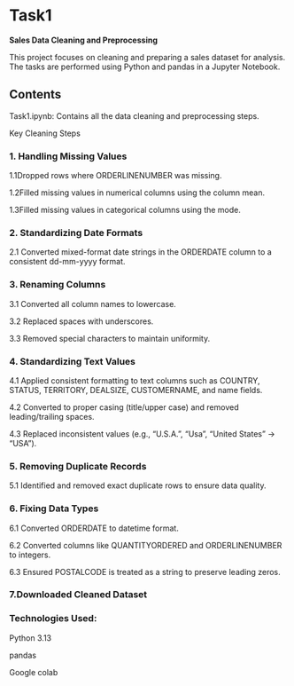 # Task1
**Sales Data Cleaning and Preprocessing**

This project focuses on cleaning and preparing a sales dataset for analysis. The tasks are performed using Python and pandas in a Jupyter Notebook.

## Contents
Task1.ipynb: Contains all the data cleaning and preprocessing steps.

Key Cleaning Steps
### 1. Handling Missing Values

1.1Dropped rows where ORDERLINENUMBER was missing.

1.2Filled missing values in numerical columns using the column mean.

1.3Filled missing values in categorical columns using the mode.

### 2. Standardizing Date Formats

2.1 Converted mixed-format date strings in the ORDERDATE column to a consistent dd-mm-yyyy format.

### 3. Renaming Columns

3.1 Converted all column names to lowercase.

3.2 Replaced spaces with underscores.

3.3 Removed special characters to maintain uniformity.

### 4. Standardizing Text Values

4.1 Applied consistent formatting to text columns such as COUNTRY, STATUS, TERRITORY, DEALSIZE, CUSTOMERNAME, and name fields.

4.2 Converted to proper casing (title/upper case) and removed leading/trailing spaces.

4.3 Replaced inconsistent values (e.g., “U.S.A.”, “Usa”, “United States” → “USA”).

### 5. Removing Duplicate Records

5.1 Identified and removed exact duplicate rows to ensure data quality.

### 6. Fixing Data Types

6.1 Converted ORDERDATE to datetime format.

6.2 Converted columns like QUANTITYORDERED and ORDERLINENUMBER to integers.

6.3 Ensured POSTALCODE is treated as a string to preserve leading zeros.

### 7.Downloaded Cleaned Dataset

### Technologies Used:
Python 3.13

pandas

Google colab
